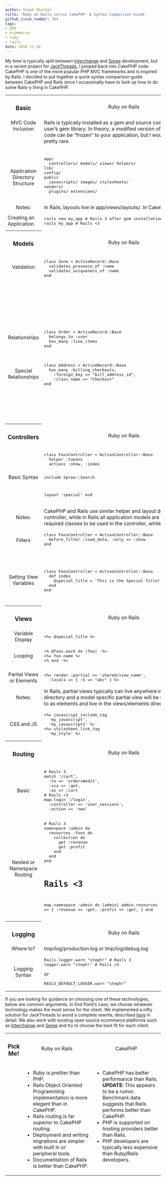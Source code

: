```yaml
---
author: Steph Skardal
title: 'Ruby on Rails versus CakePHP: A Syntax Comparison Guide'
github_issue_number: 384
tags:
- php
- ecommerce
- ruby
- rails
date: 2010-11-26
---
```


My time is typically split between [Interchange](http://www.icdevgroup.com/i/dev) and [Spree](https://spreecommerce.org/) development, but in a recent project for [JackThreads](https://www.jackthreads.com/), I jumped back into CakePHP code. CakePHP is one of the more popular PHP MVC frameworks and is inspired by Rails. I decided to put together a quick syntax comparison guide between CakePHP and Rails since I occasionally have to look up how to do some Rails-y thing in CakePHP.

<table cellpadding="5" cellspacing="0" class="phprails" width="100%"><tbody><tr class="alt">   <th align="center" valign="middle"><h3>Basic</h3></th>   <td align="center" style="width: 43%;" valign="middle">Ruby on Rails</td>   <td align="center" style="width: 43%;" valign="middle">CakePHP</td> </tr>
<tr>   <td align="center" valign="top">MVC Code Inclusion</td>   <td valign="top"> Rails is typically installed as a gem and source code lives in the user’s gem library. In theory, a modified version of the Rails source code can be “frozen” to your application, but I would guess this is pretty rare.   </td>   <td valign="top"> CakePHP is typically installed in the application directory in a “cake/” directory. The “app/” directory contains application specific code. From my experience, this organization has allowed me to easily debug CakePHP objects, but didn’t do much more for me.   </td> </tr>
<tr>   <td align="center" valign="middle">Application Directory Structure</td>   <td valign="top"> <pre class="brush:plain gutter: false">app/
  controllers/ models/ views/ helpers/
lib/
config/
public
  javascripts/ images/ stylesheets/
vendors/
  plugins/ extensions/
</pre></td>   <td valign="top"> <pre class="brush:plain gutter:false">controllers/
models/
views/
  layouts/ elements/ ...
config/
webroot/
tmp/
plugins/
vendors/
</pre></td> </tr>
<tr class="notes">   <td align="center">Notes:</td>   <td colspan="2">     In Rails, layouts live in app/views/layouts/. In CakePHP, layouts live in views/layouts/ and helpers lie in views/helpers/.   </td> </tr>
<tr>   <td valign="middle">Creating an Application</td>   <td valign="top"> <pre class="brush:plain gutter:false">rails new my_app # Rails 3 after gem installation
rails my_app # Rails <3
</pre>
</td>
  <td valign="top">Download the compressed source code and create an application with the recommended directory structure.   </td>
</tr>
<tr class="alt">
  <th valign="top"><h3>Models</h3></th>
  <td align="center" valign="middle">Ruby on Rails</td>
  <td align="center" valign="middle">CakePHP</td>
</tr>
<tr>
  <td align="center" style="padding-top: 30px;" valign="top">Validation</td>
  <td valign="top"> <pre class="brush:ruby gutter:false">class Zone < ActiveRecord::Base
  validates_presence_of :name
  validates_uniqueness_of :name
end
</pre>
</td>
  <td valign="top"> <pre class="brush:php gutter:false">class User extends AppModel {
  var $name = 'User';
  var $validate = array(
    'email' => array(
      'email-create' => array(
        'rule' => 'email',
        'message' => 'Invalid e-mail.',
        'required' => true,
        'on' => 'create'
      )
    )
  );
}
</pre></td>
</tr>
<tr>
  <td align="center" style="padding-top: 30px;" valign="top">Relationships</td>
  <td valign="top"> <pre class="brush:ruby gutter:false">class Order < ActiveRecord::Base
  belongs_to :user
  has_many :line_items
end
</pre>
</td>
  <td valign="top"> <pre class="brush:php gutter:false">class Invite extends AppModel {
  var $name = 'Invite';
  var $belongsTo = 'User';
  var $hasMany = 'Campaigns';
}
</pre></td>
</tr>
<tr>
  <td align="center" style="padding-top: 30px;" valign="top">Special Relationships</td>
  <td valign="top"> <pre class="brush:ruby gutter:false">class Address < ActiveRecord::Base
  has_many :billing_checkouts,
    :foreign_key => "bill_address_id",
    :class_name => "Checkout"
end
</pre></td>
  <td valign="top"> <pre class="brush:php gutter:false">class Foo extends AppModel {
  var $name = 'Foo';
  var $hasMany = array(
    'SpecialEntity' => array(
      'className' => 'SpecialEntity',
      'foreignKey' => 'entity_id',
      'conditions' =>
  array('Special.entity_class' => 'Foo'),
      'dependent' => true
    ),
  );
}
</pre></td>
</tr>
<tr class="alt">
  <th valign="top"><h3>Controllers</h3></th>
  <td align="center" valign="middle">Ruby on Rails</td>
  <td align="center" valign="middle">CakePHP</td>
</tr>
<tr>
  <td align="center" valign="middle">Basic Syntax</td>
  <td valign="top"> <pre class="brush:ruby gutter:false">class FoosController < ActionController::Base
  helper :taxons
  actions :show, :index

  include Spree::Search

  layout 'special'
end
</pre>
</td>
  <td valign="top"> <pre class="brush:php gutter:false">class FooController extends AppController {
  var $name = 'Foo';
  var $helpers = array('Server', 'Cart');
  var $uses = array('SpecialEntity','User');
  var $components = array('Thing1', 'Thing2');
  var $layout = 'standard';
}
</pre></td>
</tr><tr class="notes">
  <td align="center">Notes:</td>
  <td colspan="2"> CakePHP and Rails use similar helper and layout declarations. In CakePHP, the $uses array initiates required models to be used in the controller, while in Rails all application models are available without an explicit include. In CakePHP, the $components array initiates required classes to be used in the controller, while in Rails you will use “include ClassName” to include a module.   </td>
</tr>
<tr>
  <td align="center" style="padding-top: 30px" valign="top">Filters</td>
  <td valign="top"> <pre class="brush:ruby gutter:false">class FoosController < ActionController::Base
  before_filter :load_data, :only => :show
end
</pre></td>
  <td valign="top"> <pre class="brush:php gutter:false">class FooController extends AppController {
  var $name = 'Foo';

  function beforeFilter() {
    parent::beforeFilter();
    //do stuff
  }
}
</pre></td>
</tr>
<tr>
  <td align="center" style="padding-top:30px;" valign="top">Setting View Variables</td>
  <td valign="top"> <pre class="brush:ruby gutter:false">class FoosController < ActionController::Base
  def index
    @special_title = 'This is the Special Title!'
  end
end
</pre>
</td>
  <td valign="top"> <pre class="brush:php gutter:false">class FooController extends AppController {
  var $name = 'Foo';

  function index() {
    $this->set('title',
      'This is the Special Title!');
  }
}
</pre></td>
</tr>
<tr class="alt">
  <th valign="middle"><h3>Views</h3></th>
  <td align="center" valign="middle">Ruby on Rails</td>
  <td align="center" valign="middle">CakePHP</td>
</tr>
<tr>
  <td align="center" valign="middle">Variable Display</td>
  <td valign="top"> <pre class="brush:plain gutter:false"><%= @special_title %>
</pre></td>
  <td valign="top"> <pre class="brush:plain gutter:false"><?= $special_title ?>
</pre></td>
</tr>
<tr>
  <td align="center" valign="middle">Looping</td>
  <td valign="top"> <pre class="brush:plain gutter:false"><% @foos.each do |foo| -%>
<%= foo.name %>
<% end -%>
</pre></td>
  <td valign="top"> <pre class="brush:plain gutter:false"><?php foreach($items as $item): ?>
<?= $item['name']; ?>
<?php endforeach; ?>
</pre></td>
</tr>
<tr>
  <td align="center" valign="middle">Partial Views or Elements</td>
  <td valign="top"> <pre class="brush:plain gutter:false"><%= render :partial => 'shared/view_name',
  :locals => { :b => "abc" } %>
</pre></td>
  <td valign="top"> <pre class="brush:php gutter:false"><?php echo $this->element('account_menu',
  array('page_type' => 'contact')); ?>
</pre></td>
</tr>
<tr class="notes">
  <td align="center">Notes:</td>
  <td colspan="2">     In Rails, partial views typically can live anywhere in the app/views directory. A shared view will typically be seen in the app/views/shared/ directory and a model specific partial view will be seen in the app/views/model_name/ directory. In CakePHP, partial views are referred to as elements and live in the views/elements directory.   </td>
</tr>
<tr>
  <td align="center" valign="middle">CSS and JS</td>
  <td valign="top"> <pre class="brush:plain gutter:false"><%= javascript_include_tag
  'my_javascript',
  'my_javascript2' %>
<%= stylesheet_link_tag
  'my_style' %>
</pre></td>
  <td valign="top"> <pre class="brush:php gutter:false"><?php
  $html->css(array('my_style.css'),
    null, array(), false);
  $javascript->link(array('my_javascript.js'),
    false);
?>
</pre></td>
</tr>
<tr class="alt">
  <th valign="middle"><h3>Routing</h3></th>
  <td align="center" valign="middle">Ruby on Rails</td>
  <td align="center" valign="middle">CakePHP</td>
</tr>
<tr>
  <td align="center" valign="middle">Basic</td>
  <td valign="top"> <pre class="brush:ruby gutter:false"># Rails 3
match '/cart',
  :to => 'orders#edit',
  :via => :get,
  :as => :cart
# Rails <3
map.login '/login',
  :controller => 'user_sessions',
  :action => 'new'
</pre></td>
<td> <pre class="brush:php gutter:false">Router::connect('/refer',
  array('controller' => 'invites',
        'action' => 'refer'));
Router::connect('/sales/:sale_id',
  array('controller' => 'sale',
        'action' => 'show'),
  array('sale_id' => '[0-9]+'));
</pre></td>
</tr>
<tr>
  <td align="center" valign="middle">Nested or Namespace Routing</td>
  <td valign="top"> <pre class="brush:ruby gutter:false"># Rails 3
namespace :admin do
  resources :foos do
    collection do
      get :revenue
      get :profit
    end
  end
end

# Rails <3
map.namespace :admin do |admin|
  admin.resources :foos, :collection => {
    :revenue            => :get,
    :profit             => :get,
  }
end
</pre></td>
<td valign="top">-</td>
</tr>
<tr class="alt">
  <th valign="middle"><h3>Logging</h3></th>
  <td align="center" valign="middle">Ruby on Rails</td>
  <td align="center" valign="middle">CakePHP</td>
</tr>
<tr>
  <td align="center" valign="middle">Where to?</td>
  <td valign="top">tmp/log/production.log or tmp/log/debug.log   </td>
  <td valign="top">tmp/logs/debug.log or tmp/logs/error.log</td>
</tr>
<tr>
  <td align="center" valign="middle">Logging Syntax</td>
  <td valign="top"> <pre class="brush:ruby gutter:false">Rails.logger.warn "steph!" # Rails 3
logger.warn "steph!" # Rails <3
</pre>
or
<pre class="brush:ruby gutter:false">RAILS_DEFAULT_LOGGER.warn "steph!"
</pre></td>
  <td valign="top"><pre class="brush:php gutter:false">$this->log('steph!', LOG_DEBUG);</pre></td>
</tr>
</tbody></table>

If you are looking for guidance on choosing one of these technologies, below are common arguments. In End Point’s case, we choose whatever technology makes the most sense for the client. We implemented a nifty solution for JackThreads to avoid a complete rewrite, described [here](/blog/2009/12/iterative-migration-of-legacy) in detail. We also work with existing open source ecommerce platforms such as [Interchange](http://www.icdevgroup.com/i/dev) and [Spree](https://www.spreecommerce.org/) and try to choose the best fit for each client.

<table cellpadding="5" cellspacing="0" class="phprails" width="100%"><tbody><tr class="alt">   <th valign="middle" width="10%"><h3>Pick Me!</h3></th>   <td align="center" valign="middle" width="45%">Ruby on Rails</td>   <td align="center" valign="middle" width="45%">CakePHP</td> </tr>
<tr>   <td></td>   <td valign="top">     <ul><li>Ruby is prettier than PHP.</li>
<li>Rails Object Oriented Programming implementation is more elegant than in CakePHP.</li>
<li>Rails routing is far superior to CakePHP routing.</li>
<li>Deployment and writing migrations are simpler with built in or peripheral tools.</li>
<li>Documentation of Rails is better than CakePHP.</li>
</ul></td>   <td valign="top">     <ul><li>CakePHP has better performance than Rails. <b>UPDATE:</b> This appears to be a rumor. Benchmark data suggests that Rails performs better than CakePHP.</li>
<li>PHP is supported on hosting providers better than Rails.</li>
<li>PHP developers are typically less expensive than Ruby/Rails developers.</li>
</ul></td> </tr>
</tbody></table>
